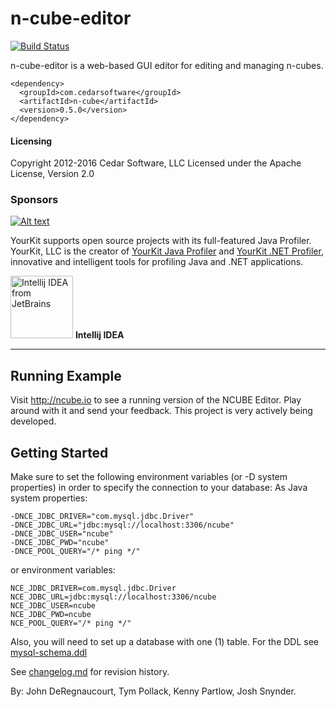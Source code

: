 n-cube-editor
=============
[![Build Status](https://travis-ci.org/jdereg/n-cube-editor.svg?branch=master)](https://travis-ci.org/jdereg/n-cube-editor)

n-cube-editor is a web-based GUI editor for editing and managing n-cubes.

```
<dependency>
  <groupId>com.cedarsoftware</groupId>
  <artifactId>n-cube</artifactId>
  <version>0.5.0</version>
</dependency>
```
#### Licensing
Copyright 2012-2016 Cedar Software, LLC
Licensed under the Apache License, Version 2.0

### Sponsors
[![Alt text](https://www.yourkit.com/images/yklogo.png "YourKit")](https://www.yourkit.com/.net/profiler/index.jsp)

YourKit supports open source projects with its full-featured Java Profiler.
YourKit, LLC is the creator of <a href="https://www.yourkit.com/java/profiler/index.jsp">YourKit Java Profiler</a>
and <a href="https://www.yourkit.com/.net/profiler/index.jsp">YourKit .NET Profiler</a>,
innovative and intelligent tools for profiling Java and .NET applications.

<a href="https://www.jetbrains.com/idea/"><img alt="Intellij IDEA from JetBrains" src="https://s-media-cache-ak0.pinimg.com/236x/bd/f4/90/bdf49052dd79aa1e1fc2270a02ba783c.jpg" data-canonical-src="https://s-media-cache-ak0.pinimg.com/236x/bd/f4/90/bdf49052dd79aa1e1fc2270a02ba783c.jpg" width="100" height="100" /></a>
**Intellij IDEA**
___

## Running Example
Visit http://ncube.io to see a running version of the NCUBE Editor.  Play around with it and send your feedback.  This project is very actively being developed.

## Getting Started
Make sure to set the following environment variables (or -D system properties) in order to specify the connection to your database:
As Java system properties:

    -DNCE_JDBC_DRIVER="com.mysql.jdbc.Driver"
    -DNCE_JDBC_URL="jdbc:mysql://localhost:3306/ncube"
    -DNCE_JDBC_USER="ncube" 
    -DNCE_JDBC_PWD="ncube" 
    -DNCE_POOL_QUERY="/* ping */"

or environment variables:

    NCE_JDBC_DRIVER=com.mysql.jdbc.Driver
    NCE_JDBC_URL=jdbc:mysql://localhost:3306/ncube
    NCE_JDBC_USER=ncube
    NCE_JDBC_PWD=ncube
    NCE_POOL_QUERY="/* ping */"

Also, you will need to set up a database with one (1) table.  For the DDL see [mysql-schema.ddl](https://github.com/jdereg/n-cube/blob/master/src/test/resources/ddl/mysql-schema.sql)


See [changelog.md](/changelog.md) for revision history.

By: John DeRegnaucourt, Tym Pollack, Kenny Partlow, Josh Snynder.
